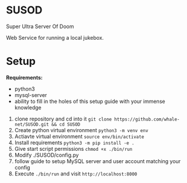 # SUSOD
Super Ultra Server Of Doom

Web Service for running a local jukebox.


# Setup
**Requirements:**
- python3
- mysql-server
- ability to fill in the holes of this setup guide with your immense knowledge

1. clone repository and cd into it `git clone https://github.com/whale-net/SUSOD.git && cd SUSOD`
2. Create python virtual environment `python3 -m venv env`
3. Actiavte virtual environment `source env/bin/activate`
4. Install requirements `python3 -m pip install -e .`
5. Give start script permissions `chmod +x ./bin/run`
6. Modify ./SUSOD/config.py 
7. follow guide to setup MySQL server and user account matching your config
8. Execute `./bin/run` and visit `http://localhost:8000`
